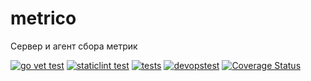 # metrico

Сервер и агент сбора метрик

[![go vet test](https://github.com/tony-spark/metrico/actions/workflows/statictest.yml/badge.svg?branch=main)](https://github.com/tony-spark/metrico/actions/workflows/statictest.yml)
[![staticlint test](https://github.com/tony-spark/metrico/actions/workflows/staticlint.yml/badge.svg)](https://github.com/tony-spark/metrico/actions/workflows/staticlint.yml)
[![tests](https://github.com/tony-spark/metrico/actions/workflows/test.yml/badge.svg)](https://github.com/tony-spark/metrico/actions/workflows/test.yml)
[![devopstest](https://github.com/tony-spark/metrico/actions/workflows/devopstest.yml/badge.svg?branch=main)](https://github.com/tony-spark/metrico/actions/workflows/devopstest.yml)
[![Coverage Status](https://coveralls.io/repos/github/tony-spark/metrico/badge.svg?branch=increment18)](https://coveralls.io/github/tony-spark/metrico?branch=increment18)
